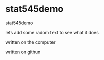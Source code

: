 # stat545demo
stat545demo

lets add some radom text to see what it does


written on the computer

written on githun
